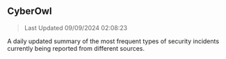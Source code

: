 ## CyberOwl 
> Last Updated 09/09/2024 02:08:23 


A daily updated summary of the most frequent types of security incidents currently being reported from different sources.

